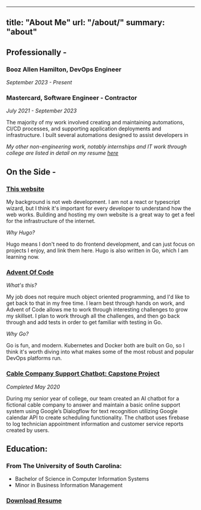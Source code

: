 ---
title: "About Me"
url: "/about/"
summary: "about"
-------

## Professionally -

### Booz Allen Hamilton, DevOps Engineer

*September 2023 - Present*



### Mastercard, Software Engineer - Contractor  

*July 2021 - September 2023*

The majority of my work involved creating and maintaining automations, CI/CD processes, and supporting application deployments and infrastructure. I built several automations designed to assist developers in 

*My other non-engineering work, notably internships and IT work through college are listed in detail on my resume [here](/files/Resume.pdf)*


## On the Side - 
### [This website](/) 
My background is not web development. I am not a react or typescript wizard, but I think it's important for every developer to understand how the web works. Building and hosting my own website is a great way to get a feel for the infrastructure of the internet.

*Why Hugo?*

Hugo means I don't need to do frontend development, and can just focus on projects I enjoy, and link them here. Hugo is also written in Go, which I am learning now.


### [Advent Of Code](https://github.com/jdanker/adventofcode)
*What's this?*

My job does not require much object oriented programming, and I'd like to get back to that in my free time. I learn best through hands on work, and Advent of Code allows me to work through interesting challenges to grow my skillset. I plan to work through all the challenges, and then go back through and add tests in order to get familiar with testing in Go.

*Why Go?*

Go is fun, and modern. Kubernetes and Docker both are built on Go, so I think it's worth diving into what makes some of the most robust and popular DevOps platforms run. 

### [Cable Company Support Chatbot: Capstone Project](https://github.com/SCCapstone/CCChatbot)
*Completed May 2020*

During my senior year of college, our team created an AI chatbot for a fictional cable company to answer and maintain a basic online support system using Google’s Dialogflow for text recognition utilizing Google calendar API to create scheduling functionality. The chatbot uses firebase to log technician appointment information and customer service reports created by users.


## Education:
### From The University of South Carolina: 

  * Bachelor of Science in Computer Information Systems
  * Minor in Business Information Management 

### [Download Resume](/files/Resume.pdf)